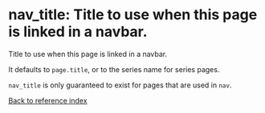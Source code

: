 # nav_title: Title to use when this page is linked in a navbar.

Title to use when this page is linked in a navbar.

It defaults to `page.title`, or to the series name for series pages.

`nav_title` is only guaranteed to exist for pages that are used in `nav`.

[Back to reference index](../README.md)
